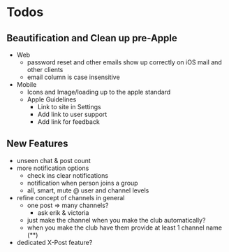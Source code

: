 # Todos

## Beautification and Clean up pre-Apple
  - Web
    - password reset and other emails show up
      correctly on iOS mail and other clients
    - email column is case insensitive
  - Mobile
    - Icons and Image/loading up to the apple standard
    - Apple Guidelines
      - Link to site in Settings
      - Add link to user support
      - Add link for feedback

## New Features
  - unseen chat & post count
  - more notification options
    - check ins clear notifications
    - notification when person joins a group
    - all, smart, mute @ user and channel levels
  - refine concept of channels in general
    - one post => many channels?
      - ask erik & victoria
    - just make the channel when you make the club automatically?
    - when you make the club have them provide at least 1 channel name (**)
  - dedicated X-Post feature?
